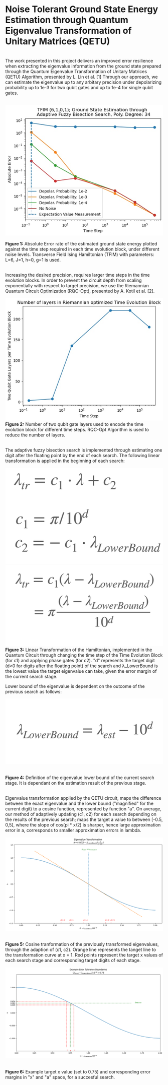 ﻿<h1>Noise Tolerant Ground State Energy Estimation through Quantum Eigenvalue Transformation of Unitary Matrices (QETU)</h1> 

<br>
The work presented in this project delivers an improved error resilience when extracting the eigenvalue information from the ground state prepared through the Quantum Eigenvalue Transformation of Unitary Matrices (QETU) Algorithm, presented by L. Lin et al. [1] Through our approach, we can estimate the eigenvalue up to any arbitary precision under depolarizing probability up to 1e-3 for two qubit gates and up to 1e-4 for single qubit gates. <br>
<br>
<p align="center">
  <img src="https://github.com/erenaykrcn/qetu/blob/main/theory/figures/adaptive_fuzzy_noise.jpg">
</p>
<b>Figure 1:</b> Absolute Error rate of the estimated ground state energy plotted against the time step required in each time evolution block, under different noise levels. Transverse Field Ising Hamiltonian (TFIM) with parameters: L=6, J=1, h=0, g=1 is used.



<br>Increasing the desired precision, requires larger time steps in the time evolution blocks. In order to prevent the circuit depth from scaling exponentially with respect to target precision, we use the Riemannian Quantum Circuit Optimization (RQC-Opt), presented by A. Kotil et al. [2].


<img src="https://github.com/erenaykrcn/qetu/blob/main/theory/figures/layers_vs_timestep.jpg">
<br><b>Figure 2:</b> Number of two qubit gate layers used to encode the time evolution block for different time steps. RQC-Opt Algorithm is used to reduce the number of layers.

<br>The adaptive fuzzy bisection search is implemented through estimating one digit after the floating point by the end of each search. The following linear transformation is applied in the beginning of each search:

<img src="https://github.com/erenaykrcn/qetu/blob/main/theory/figures/eig_trafo0.jpg">
<img src="https://github.com/erenaykrcn/qetu/blob/main/theory/figures/eig_trafo1.jpg">
<br><b>Figure 3:</b> Linear Transformation of the Hamiltonian, implemented in the Quantum Circuit through changing the time step of the Time Evolution Block (for c1) and applying phase gates (for c2).
"d" represents the target digit (d<0 for digits after the floating point) of the search and λ_LowerBound is the lowest value the target eigenvalue can take, given the error margin of the current search stage.

Lower bound of the eigenvalue is dependent on the outcome of the previous search as follows:

<img src="https://github.com/erenaykrcn/qetu/blob/main/theory/figures/lower_bound_def.jpg">

<br><b>Figure 4:</b> Definition of the eigenvalue lower bound of the current search stage. It is dependant on the estimation result of the previous stage.

<br>Eigenvalue transformation applied by the QETU circuit, maps the difference between the exact eigenvalue and the lower bound ("magnified" for the current digit) to a cosine function, represented by function "a". On average, our method of adaptively updating (c1, c2) for each search depending on the results of the previous search; maps the target a value to between [-0.5, 0,5], where the slope of cos(pi * x/2) is sharper, hence large approximation error in a, corresponds to smaller approximation errors in lambda.

![](https://github.com/erenaykrcn/qetu/blob/main/theory/figures/cos1.png)

<br><b>Figure 5:</b> Cosine tranformation of the previously transformed eigenvalues, through the adaption of (c1, c2). Orange line represents the tanget line to the transformation curve at x = 1. Red points represent the target x values of each search stage and corresponding target digits of each stage. 

![](https://github.com/erenaykrcn/qetu/blob/main/theory/figures/cos2.png)

<br><b>Figure 6:</b> Example target x value (set to 0.75) and corresponding error margins in "x" and "a" space, for a succesful search. 
